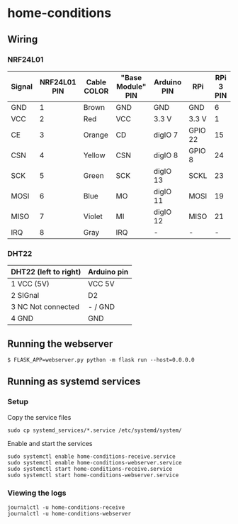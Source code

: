 # home-conditions

## Wiring

### NRF24L01

Signal | NRF24L01 PIN | Cable COLOR | "Base Module" PIN | Arduino PIN | RPi | RPi 3 PIN
--|--|--|--|--|--|--
GND  | 1 | Brown  | GND | GND      | GND     | 6
VCC  | 2 | Red    | VCC | 3.3 V    | 3.3 V   | 1
CE   | 3 | Orange | CD  | digIO 7  | GPIO 22 | 15
CSN  | 4 | Yellow | CSN | digIO 8  | GPIO 8  | 24
SCK  | 5 | Green  | SCK | digIO 13 | SCKL    | 23
MOSI | 6 | Blue   | MO  | digIO 11 | MOSI    | 19
MISO | 7 | Violet | MI  | digIO 12 | MISO    | 21
IRQ  | 8 | Gray   | IRQ | -        | -       | -

### DHT22

DHT22 (left to right) | Arduino pin
--|--
1 VCC (5V)         | VCC 5V
2 SIGnal           | D2
3 NC Not connected | - / GND
4 GND              | GND



## Running the webserver

```
$ FLASK_APP=webserver.py python -m flask run --host=0.0.0.0
```

## Running as systemd services

### Setup

Copy the service files

```
sudo cp systemd_services/*.service /etc/systemd/system/
```

Enable and start the services

```
sudo systemctl enable home-conditions-receive.service
sudo systemctl enable home-conditions-webserver.service
sudo systemctl start home-conditions-receive.service
sudo systemctl start home-conditions-webserver.service
```

### Viewing the logs

```
journalctl -u home-conditions-receive
journalctl -u home-conditions-webserver
```
